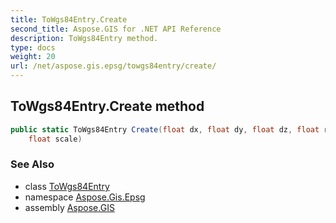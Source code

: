 ```yaml
---
title: ToWgs84Entry.Create
second_title: Aspose.GIS for .NET API Reference
description: ToWgs84Entry method. 
type: docs
weight: 20
url: /net/aspose.gis.epsg/towgs84entry/create/
---
```

## ToWgs84Entry.Create method

```csharp
public static ToWgs84Entry Create(float dx, float dy, float dz, float rx, float ry, float rz, 
    float scale)
```

### See Also

* class [ToWgs84Entry](../)
* namespace [Aspose.Gis.Epsg](../../towgs84entry/)
* assembly [Aspose.GIS](../../../)


